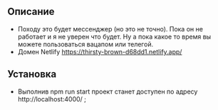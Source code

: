 ## Описание

- Походу это будет мессенджер (но это не точно). Пока он не работает и я не уверен что будет. Ну а пока какое то время вы можете пользоваться вацапом или телегой. 
- Домен Netlify https://thirsty-brown-d68dd1.netlify.app/


## Установка

- Выполнив npm run start проект станет доступен по адресу http://localhost:4000/ ;
